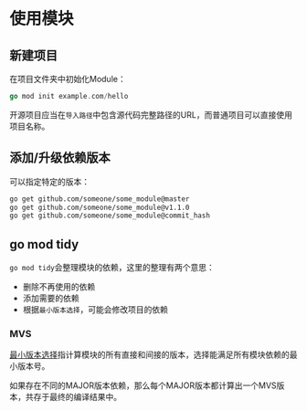 # 使用模块
## 新建项目

在项目文件夹中初始化Module：

```go
go mod init example.com/hello
```

开源项目应当在`导入路径`中包含源代码完整路径的URL，而普通项目可以直接使用项目名称。

## 添加/升级依赖版本

可以指定特定的版本：

```bash
go get github.com/someone/some_module@master
go get github.com/someone/some_module@v1.1.0
go get github.com/someone/some_module@commit_hash
```

## go mod tidy

`go mod tidy`会整理模块的依赖，这里的整理有两个意思：

- 删除不再使用的依赖
- 添加需要的依赖
- 根据`最小版本选择`，可能会修改项目的依赖

###  MVS

[最小版本选择](https://go.dev/ref/mod#minimal-version-selection)指计算模块的所有直接和间接的版本，选择能满足所有模块依赖的最小版本号。

如果存在不同的MAJOR版本依赖，那么每个MAJOR版本都计算出一个MVS版本，共存于最终的编译结果中。

